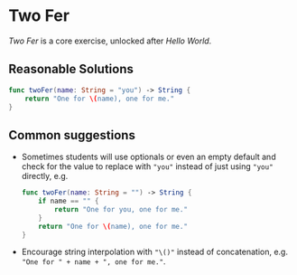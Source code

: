 # Two Fer

_Two Fer_ is a core exercise, unlocked after _Hello World_.

## Reasonable Solutions

```swift
func twoFer(name: String = "you") -> String {
    return "One for \(name), one for me."
}
```

## Common suggestions

- Sometimes students will use optionals or even an empty default and check for
  the value to replace with `"you"` instead of just using `"you"` directly, e.g.
  ```swift
  func twoFer(name: String = "") -> String {
      if name == "" {
          return "One for you, one for me."
      }
      return "One for \(name), one for me."
  }
  ```
- Encourage string interpolation with `"\()"` instead of concatenation, e.g.
  `"One for " + name + ", one for me."`.
